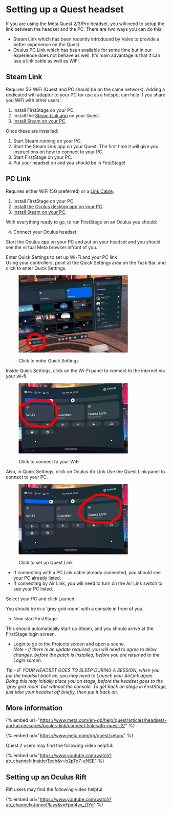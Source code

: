# Setting up a Quest headset

If you are using the Meta Quest 2/3/Pro headset, you will need to setup the link between the headset and the PC. There are two ways you can do this:

* Steam Link which has been recently introduced by Valve to provide a better experience on the Quest.
* Oculus PC Link which has been available for some time but in our experience does not behave as well. It's main advantage is that it can use a link cable as well as WiFi.

## Steam Link

Requires 5G WiFi (Quest and PC should be on the same network). Adding a dedicated wifi adapter to your PC for use as a hotspot can help if you share you WiFi with other users.

1. Install FirstStage on your PC.
2. Install the [Steam Link app](https://www.meta.com/en-gb/experiences/5841245619310585/) on your Quest.
3. [Install Steam on your PC](https://help.steampowered.com/en/faqs/view/099E-F5D1-8780-4778).

Once these are installed:

1. Start Steam running on your PC.
2. Start the Steam Link app on your Quest. The first time it will give you instructions on how to connect to your PC.
3. Start FirstStage on your PC.
4. Put your headset on and you should be in FirstStage!

## PC Link

Requires either WiFi (5G preferred) or a [Link Cable](https://www.meta.com/gb/quest/accessories/link-cable/).

1. Install FirstStage on your PC.
2. [Install the Oculus desktop app on your PC](https://www.meta.com/en-gb/help/quest/articles/getting-started/getting-started-with-rift-s/install-oculus-pc-app/).
3. [Install Steam on your PC](https://help.steampowered.com/en/faqs/view/099E-F5D1-8780-4778).

With everything ready to go, to run FirstStage on an Oculus you should:

4. Connect your Oculus headset.

Start the Oculus app on your PC and put on your headset and you should see the virtual Meta browser infront of you.&#x20;

Enter Quick Settings to set up Wi-Fi and your PC link\
Using your controllers, point at the Quick Settings area on the Task Bar, and click to enter Quick Settings.



<figure><img src="../../.gitbook/assets/Click to access Quick Settings.JPG" alt=""><figcaption><p>Click to enter Quick Settings</p></figcaption></figure>

Inside Quick Settings, click on the Wi-Fi panel to connect to the internet via your wi-fi.



<figure><img src="../../.gitbook/assets/Click to connect to your WiFi.jpg" alt=""><figcaption><p>Click to connect to your WiFi</p></figcaption></figure>

Also, in Quick Settings, click on Oculus Air Link Use the Quest Link panel to connect to your PC.



<figure><img src="../../.gitbook/assets/Click to set up Quest Link.jpg" alt=""><figcaption><p>Click to set up Quest Link</p></figcaption></figure>

* If connecting with a PC Link cable already connected, you should see your PC already listed.
* If connecting by Air Link, you will need to turn on the Air Link switch to see your PC listed.

Select your PC and click Launch.

You should be in a 'grey grid room' with a console in from of you.

5. Now start FirstStage

This should automatically start up Steam, and you should arrive at the FirstStage login screen.

* Login to go to the Projects screen and open a scene.\
  _Note - If there is an update required, you will need to agree to allow changes, before the patch is installed, before you are returned to the Login screen._

_Tip - IF YOUR HEADSET GOES TO SLEEP DURING A SESSION, when you put the headset back on, you may need to Launch your AirLink again. Doing this may initially place you on stage, before the headset goes to the 'grey grid room' but without the console. To get back on stage in FirstStage, just take your headset off briefly, then put it back on._



## More information

{% embed url="https://www.meta.com/en-gb/help/quest/articles/headsets-and-accessories/oculus-link/connect-link-with-quest-2/" %}

{% embed url="https://www.meta.com/gb/quest/setup/" %}

Quest 2 users may find the following video helpful:

{% embed url="https://www.youtube.com/watch?ab_channel=InsiderTech&v=b2pTo7-eNSE" %}

## Setting up an Oculus Rift

Rift users may find the following video helpful

{% embed url="https://www.youtube.com/watch?ab_channel=JonnoPlays&v=Fpm4yv_ZlYg" %}

